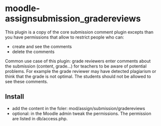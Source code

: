 # moodle-assignsubmission_gradereviews

This plugin is a copy of the core submission comment plugin excepts than you have permissions that allow to restrict people who can:
* create and see the comments
* delete the comments

Common use case of this plugin: grade reviewers enter comments about the submission (content, grade...) for teachers to be aware of potential problems. 
For example the grade reviewer may have detected plagiarism or think that the grade is not optimal. 
The students should not be allowed to see these comments.

## Install
* add the content in the foler: mod/assign/submission/gradereviews
* optional: in the Moodle admin tweak the permissions. The permission are listed in db/access.php.  
